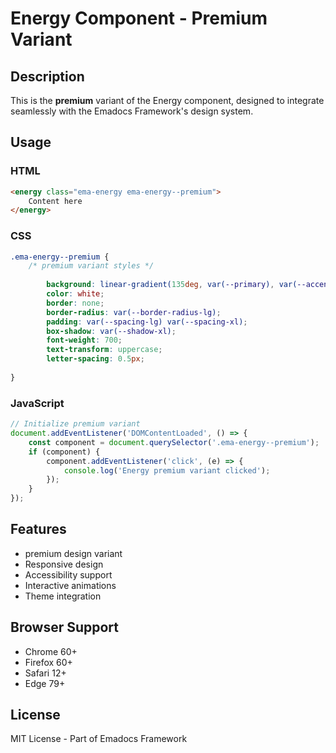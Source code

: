 # Energy Component - Premium Variant

## Description
This is the **premium** variant of the Energy component, designed to integrate seamlessly with the Emadocs Framework's design system.

## Usage

### HTML
```html
<energy class="ema-energy ema-energy--premium">
    Content here
</energy>
```

### CSS
```css
.ema-energy--premium {
    /* premium variant styles */
    
        background: linear-gradient(135deg, var(--primary), var(--accent));
        color: white;
        border: none;
        border-radius: var(--border-radius-lg);
        padding: var(--spacing-lg) var(--spacing-xl);
        box-shadow: var(--shadow-xl);
        font-weight: 700;
        text-transform: uppercase;
        letter-spacing: 0.5px;
    
}
```

### JavaScript
```javascript
// Initialize premium variant
document.addEventListener('DOMContentLoaded', () => {
    const component = document.querySelector('.ema-energy--premium');
    if (component) {
        component.addEventListener('click', (e) => {
            console.log('Energy premium variant clicked');
        });
    }
});
```

## Features
- premium design variant
- Responsive design
- Accessibility support
- Interactive animations
- Theme integration

## Browser Support
- Chrome 60+
- Firefox 60+
- Safari 12+
- Edge 79+

## License
MIT License - Part of Emadocs Framework
